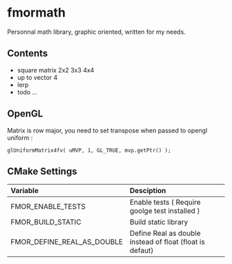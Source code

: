 # fmormath

Personnal math library, graphic oriented, written for my needs.

## Contents

* square matrix 2x2 3x3 4x4
* up to vector 4
* lerp
* todo ...

## OpenGL

Matrix is row major, you need to set transpose when passed to opengl uniform :

    glUniformMatrix4fv( uMVP, 1, GL_TRUE, mvp.getPtr() );


## CMake Settings

|Variable                     |Desciption                                                 |
|:----------------------------|:----------------------------------------------------------|
| FMOR_ENABLE_TESTS           | Enable tests ( Require goolge test installed )            |
| FMOR_BUILD_STATIC           | Build static library                                      |
| FMOR_DEFINE_REAL_AS_DOUBLE  | Define Real as double instead of float (float is defaut)  |


